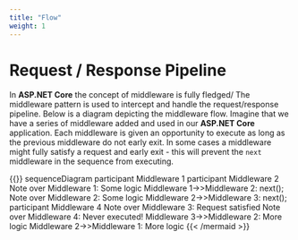 ```yaml
---
title: "Flow"
weight: 1
---
```


# Request / Response Pipeline

In __ASP.NET Core__ the concept of middleware is fully fledged/ The middleware pattern is used to intercept and handle the request/response pipeline. Below is a diagram depicting the middleware flow. Imagine that we have a series of middleware added and used in our __ASP.NET Core__ application. Each middleware is given an opportunity to execute as long as the previous middleware do not early exit. In some cases a middleware might fully satisfy a request and early exit - this will prevent the `next` middleware in the sequence from executing.

{{<mermaid>}}
sequenceDiagram
    participant Middleware 1
    participant Middleware 2
    Note over Middleware 1: Some logic
    Middleware 1->>Middleware 2: next();
    Note over Middleware 2: Some logic
    Middleware 2->>Middleware 3: next();
    participant Middleware 4
    Note over Middleware 3: Request satisfied
    Note over Middleware 4: Never executed!
    Middleware 3->>Middleware 2: More logic
    Middleware 2->>Middleware 1: More logic
{{< /mermaid >}}